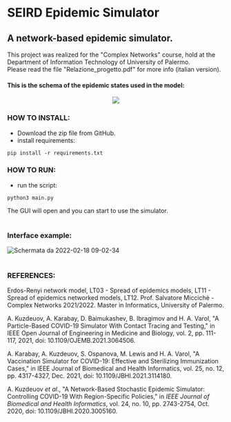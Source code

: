 # SEIRD Epidemic Simulator
## A network-based epidemic simulator.
This project was realized for the "Complex Networks" course, hold at the Department of Information Technology of University of Palermo.\
Please read the file "Relazione_progetto.pdf" for more info (italian version).
#### This is the schema of the epidemic states used in the model:
<p align="center">
  <img src="https://user-images.githubusercontent.com/53179989/153436667-6edace91-6e51-42e7-a313-127633eba619.png">
</p>

### HOW TO INSTALL: 
- Download the zip file from GitHub.
- install requirements:

<pre><code>pip install -r requirements.txt</code></pre>

### HOW TO RUN:
- run the script:

<pre><code>python3 main.py</code></pre>
The GUI will open and you can start to use the simulator.
#
### Interface example:
![Schermata da 2022-02-18 09-02-34](https://user-images.githubusercontent.com/53179989/154642508-8087e302-f505-4d2a-b34b-0f26cb299246.png)

#
### REFERENCES:

Erdos-Renyi network model, LT03 - Spread of epidemics models, LT11 - Spread of epidemics networked models, LT12. Prof. Salvatore Miccichè - Complex Networks 2021/2022. Master in Informatics, University of Palermo.

A. Kuzdeuov, A. Karabay, D. Baimukashev, B. Ibragimov and  H. A. Varol, "A Particle-Based COVID-19 Simulator With Contact Tracing  and Testing," in IEEE Open Journal of Engineering in Medicine and  Biology, vol. 2, pp. 111-117, 2021, doi: 10.1109/OJEMB.2021.3064506.

A. Karabay, A. Kuzdeuov, S. Ospanova, M. Lewis and H. A. Varol, "A Vaccination Simulator for COVID-19: Effective and Sterilizing Immunization Cases," in IEEE Journal of Biomedical and Health Informatics, vol. 25, no. 12, pp. 4317-4327, Dec. 2021, doi: 10.1109/JBHI.2021.3114180.

A. Kuzdeuov *et al*., "A Network-Based Stochastic Epidemic Simulator: Controlling COVID-19 With Region-Specific Policies," in *IEEE Journal of Biomedical and Health Informatics*, vol. 24, no. 10, pp. 2743-2754, Oct. 2020, doi: 10.1109/JBHI.2020.3005160.
